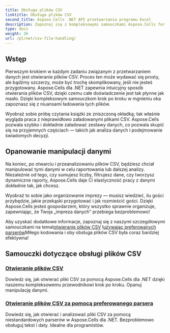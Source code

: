 ```yaml
---
title: Obsługa plików CSV
linktitle: Obsługa plików CSV
second_title: Aspose.Cells .NET API przetwarzania programu Excel
description: Zapoznaj się z kompleksowymi samouczkami Aspose.Cells for .NET dotyczącymi obsługi plików CSV, w tym otwierania, analizowania i manipulowania danymi z łatwością i wydajnością.
type: docs
weight: 26
url: /pl/net/csv-file-handling/
---
```

## Wstęp

Pierwszym krokiem w każdym zadaniu związanym z przetwarzaniem danych jest otwieranie plików CSV. Proces ten może wydawać się prosty, ale bądźmy szczerzy, może być trochę skomplikowany, jeśli nie jesteś przygotowany. Aspose.Cells dla .NET zapewnia intuicyjny sposób otwierania plików CSV, dzięki czemu całe doświadczenie jest tak płynne jak masło. Dzięki kompleksowym samouczkom krok po kroku w mgnieniu oka zapoznasz się z niuansami ładowania tych plików. 

Wyobraź sobie próbę czytania książki ze zniszczoną okładką; tak właśnie wygląda praca z nieprawidłowo załadowanymi plikami CSV. Aspose.Cells pozwala szybko i dokładnie załadować zestawy danych, co pozwala skupić się na przyjemnych częściach — takich jak analiza danych i podejmowanie świadomych decyzji. 

## Opanowanie manipulacji danymi 

Na koniec, po otwarciu i przeanalizowaniu plików CSV, będziesz chciał manipulować tymi danymi w celu raportowania lub dalszej analizy. Niezależnie od tego, czy sumujesz liczby, filtrujesz dane, czy tworzysz dynamiczne raporty, Aspose.Cells daje Ci elastyczność pracy z danymi dokładnie tak, jak chcesz.

Wyobraź to sobie jako organizowanie imprezy — musisz wiedzieć, ilu gości przybędzie, jakie przekąski przygotować i jak rozmieścić gości. Dzięki Aspose.Cells jesteś gospodarzem, który wszystko sprawnie organizuje, zapewniając, że Twoja „impreza danych” przebiega bezproblemowo! 

 Aby uzyskać dodatkowe informacje, zapoznaj się z naszymi szczegółowymi samouczkami na temat[otwieranie plików CSV](./csv-file-opening-csv-files/) I[używając preferowanych parserów](./csv-file-opening-csv-files-with-preferred-parser/)Miłego kodowania i oby obsługa plików CSV była coraz bardziej efektywna!


## Samouczki dotyczące obsługi plików CSV
### [Otwieranie plików CSV](./csv-file-opening-csv-files/)
Dowiedz się, jak otwierać pliki CSV za pomocą Aspose.Cells dla .NET dzięki naszemu kompleksowemu przewodnikowi krok po kroku. Opanuj manipulację danymi.
### [Otwieranie plików CSV za pomocą preferowanego parsera](./csv-file-opening-csv-files-with-preferred-parser/)
Dowiedz się, jak otwierać i analizować pliki CSV za pomocą niestandardowych parserów w Aspose.Cells dla .NET. Bezproblemowo obsługuj tekst i daty. Idealne dla programistów.
